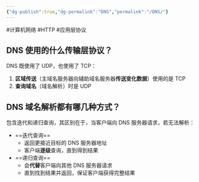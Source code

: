 ```yaml
---
{"dg-publish":true,"dg-permalink":"DNS","permalink":"/DNS/"}
---
```



#计算机网络 #HTTP #应用层协议 

## DNS 使用的什么传输层协议？

DNS 既使用了 UDP，也使用了 TCP：

1. **区域传送**（主域名服务器向辅助域名服务器**传送变化数据**）使用的是 TCP
2. **查询域名**（域名解析）时是 UDP

## DNS 域名解析都有哪几种方式？

包含迭代和递归查询，其区别在于，当客户端向 DNS 服务器请求，若无法解析：

- ==迭代查询==
	- 返回更接近目标的 DNS 服务器地址
	- 客户端**逐级**查询，直到得到结果
- ==递归查询==
	- 会**代替**客户端向其他 DNS 服务器请求
	- 直到找到结果并返回，保证客户端获得完整结果